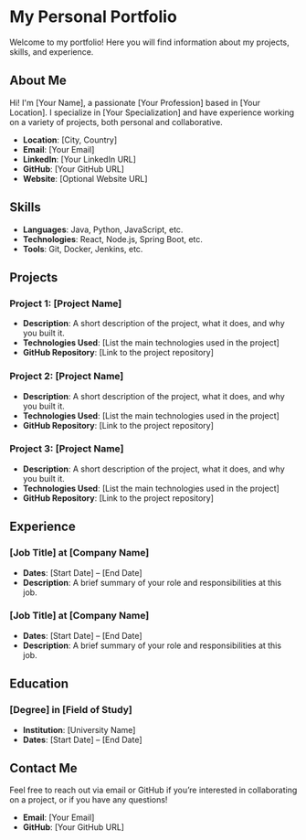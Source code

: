 # My Personal Portfolio

Welcome to my portfolio! Here you will find information about my projects, skills, and experience.

## About Me

Hi! I'm [Your Name], a passionate [Your Profession] based in [Your Location]. I specialize in [Your Specialization] and have experience working on a variety of projects, both personal and collaborative.

- **Location**: [City, Country]
- **Email**: [Your Email]
- **LinkedIn**: [Your LinkedIn URL]
- **GitHub**: [Your GitHub URL]
- **Website**: [Optional Website URL]

## Skills

- **Languages**: Java, Python, JavaScript, etc.
- **Technologies**: React, Node.js, Spring Boot, etc.
- **Tools**: Git, Docker, Jenkins, etc.

## Projects

### Project 1: [Project Name]
- **Description**: A short description of the project, what it does, and why you built it.
- **Technologies Used**: [List the main technologies used in the project]
- **GitHub Repository**: [Link to the project repository]

### Project 2: [Project Name]
- **Description**: A short description of the project, what it does, and why you built it.
- **Technologies Used**: [List the main technologies used in the project]
- **GitHub Repository**: [Link to the project repository]

### Project 3: [Project Name]
- **Description**: A short description of the project, what it does, and why you built it.
- **Technologies Used**: [List the main technologies used in the project]
- **GitHub Repository**: [Link to the project repository]

## Experience

### [Job Title] at [Company Name]
- **Dates**: [Start Date] – [End Date]
- **Description**: A brief summary of your role and responsibilities at this job.

### [Job Title] at [Company Name]
- **Dates**: [Start Date] – [End Date]
- **Description**: A brief summary of your role and responsibilities at this job.

## Education

### [Degree] in [Field of Study]
- **Institution**: [University Name]
- **Dates**: [Start Date] – [End Date]

## Contact Me

Feel free to reach out via email or GitHub if you’re interested in collaborating on a project, or if you have any questions!

- **Email**: [Your Email]
- **GitHub**: [Your GitHub URL]
